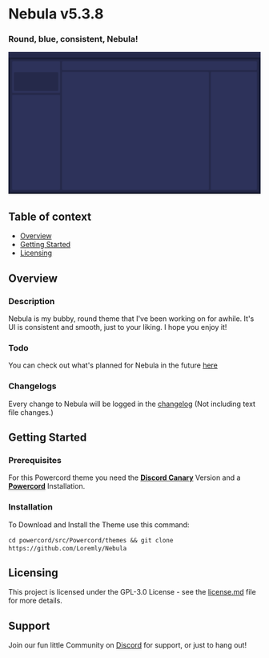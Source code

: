 # Nebula v5.3.8
### Round, blue, consistent, Nebula!
![screenshot](/assets/screenshot.png)
## Table of context
- [Overview](#overview)
- [Getting Started](#Getting-Started)
- [Licensing](#Licensing)

## Overview

### Description
Nebula is my bubby, round theme that I've been working on for awhile. It's UI is consistent and smooth, just to your liking. I hope you enjoy it!
### Todo
You can check out what's planned for Nebula in the future [here](https://github.com/Loremly/Nebula/blob/main/TODO.md)

### Changelogs
Every change to Nebula will be logged in the [changelog](https://github.com/Loremly/Nebula/blob/main/changelog.md) (Not including text file changes.)

## Getting Started

### Prerequisites

For this Powercord theme you need the [**Discord Canary**](https://discordia.me/en/canary) Version and a [**Powercord**](https://powercord.dev/installation) Installation.

### Installation

To Download and Install the Theme use this command:

```
cd powercord/src/Powercord/themes && git clone https://github.com/Loremly/Nebula
```

## Licensing
This project is licensed under the GPL-3.0 License - see the [license.md](https://github.com/Loremly/Nebula/blob/main/LICENSE.MD) file for more details.

## Support
Join our fun little Community on [Discord](https://discord.com/invite/UZ3TRN6ffu) for support, or just to hang out!

